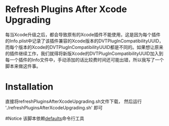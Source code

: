 # Refresh Plugins After Xcode Upgrading
每当Xcode升级之后，都会导致原有的Xcode插件不能使用，这是因为每个插件的Info.plist中记录了该插件兼容的Xcode版本的DVTPlugInCompatibilityUUID，而每个版本的Xcode的DVTPlugInCompatibilityUUID都是不同的。如果想让原来的插件继续工作，我们就得将新版Xcode的DVTPlugInCompatibilityUUID加入到每一个插件的Info文件中，手动添加的话比较费时间还可能出错，所以我写了一个脚本来做这件事。

# Installation
直接将refreshPluginsAfterXcodeUpgrading.sh文件下载，
然后运行 './refreshPluginsAfterXcodeUpgrading.sh' 即可

#Notice
该脚本依赖[defaults](https://developer.apple.com/library/mac/documentation/Darwin/Reference/ManPages/man1/defaults.1.html)命令行工具